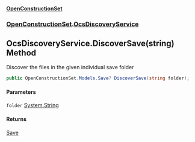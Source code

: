#### [OpenConstructionSet](index.md 'index')
### [OpenConstructionSet](index.md#OpenConstructionSet 'OpenConstructionSet').[OcsDiscoveryService](xLh4AKenI1O4SsbfQkmoNQ.md 'OpenConstructionSet.OcsDiscoveryService')
## OcsDiscoveryService.DiscoverSave(string) Method
Discover the files in the given individual save folder  
```csharp
public OpenConstructionSet.Models.Save? DiscoverSave(string folder);
```
#### Parameters
<a name='OpenConstructionSet_OcsDiscoveryService_DiscoverSave(string)_folder'></a>
`folder` [System.String](https://docs.microsoft.com/en-us/dotnet/api/System.String 'System.String')  
  
#### Returns
[Save](lSeaf7mywqVjOzlI14k6Ow.md 'OpenConstructionSet.Models.Save')  
